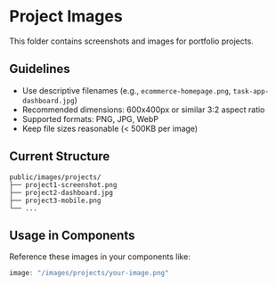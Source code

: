 # Project Images

This folder contains screenshots and images for portfolio projects.

## Guidelines

- Use descriptive filenames (e.g., `ecommerce-homepage.png`, `task-app-dashboard.jpg`)
- Recommended dimensions: 600x400px or similar 3:2 aspect ratio
- Supported formats: PNG, JPG, WebP
- Keep file sizes reasonable (< 500KB per image)

## Current Structure

```
public/images/projects/
├── project1-screenshot.png
├── project2-dashboard.jpg
├── project3-mobile.png
└── ...
```

## Usage in Components

Reference these images in your components like:
```jsx
image: "/images/projects/your-image.png"
```
